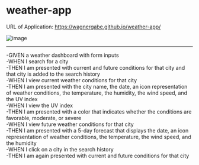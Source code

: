 # weather-app


URL of Application:
https://wagnergabe.github.io/weather-app/

![image](https://user-images.githubusercontent.com/102180936/173214863-f7946d6f-f53e-4857-8486-a8d6360a04ea.png)


---

-GIVEN a weather dashboard with form inputs<br>
-WHEN I search for a city<br>
-THEN I am presented with current and future conditions for that city and that city is added to the search history<br>
-WHEN I view current weather conditions for that city<br>
-THEN I am presented with the city name, the date, an icon representation of weather conditions, the temperature, the humidity, the wind speed, and the UV index<br>
-WHEN I view the UV index<br>
-THEN I am presented with a color that indicates whether the conditions are favorable, moderate, or severe<br>
-WHEN I view future weather conditions for that city<br>
-THEN I am presented with a 5-day forecast that displays the date, an icon representation of weather conditions, the temperature, the wind speed, and the humidity<br>
-WHEN I click on a city in the search history<br>
-THEN I am again presented with current and future conditions for that city<br>
